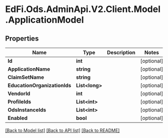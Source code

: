 # EdFi.Ods.AdminApi.V2.Client.Model.ApplicationModel

## Properties

Name | Type | Description | Notes
------------ | ------------- | ------------- | -------------
**Id** | **int** |  | [optional] 
**ApplicationName** | **string** |  | [optional] 
**ClaimSetName** | **string** |  | [optional] 
**EducationOrganizationIds** | **List&lt;long&gt;** |  | [optional] 
**VendorId** | **int** |  | [optional] 
**ProfileIds** | **List&lt;int&gt;** |  | [optional] 
**OdsInstanceIds** | **List&lt;int&gt;** |  | [optional] 
**Enabled** | **bool** |  | [optional] 

[[Back to Model list]](../../README.md#documentation-for-models) [[Back to API list]](../../README.md#documentation-for-api-endpoints) [[Back to README]](../../README.md)

